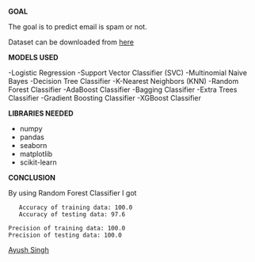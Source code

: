 **GOAL**

The goal is to predict email is spam or not.

Dataset can be downloaded from [here](https://www.kaggle.com/ozlerhakan/spam-or-not-spam-dataset)


**MODELS USED**

-Logistic Regression
-Support Vector Classifier (SVC)
-Multinomial Naive Bayes
-Decision Tree Classifier
-K-Nearest Neighbors (KNN)
-Random Forest Classifier
-AdaBoost Classifier
-Bagging Classifier
-Extra Trees Classifier
-Gradient Boosting Classifier
-XGBoost Classifier

**LIBRARIES NEEDED**
- numpy
- pandas
- seaborn
- matplotlib
- scikit-learn

**CONCLUSION**
 
  By using Random Forest Classifier I got 
 ```
    Accuracy of training data: 100.0
    Accuracy of testing data: 97.6
 ``` 
    Precision of training data: 100.0
    Precision of testing data: 100.0

 

<a href="https://github.com/Ayush54555">Ayush Singh</a>
